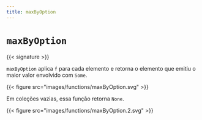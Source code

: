 ```yaml
---
title: maxByOption
---
```


# `maxByOption`

{{< signature >}}

`maxByOption` aplica `f` para cada elemento e retorna o elemento que emitiu o maior valor envolvido com `Some`.

{{< figure src="images/functions/maxByOption.svg" >}}

Em coleções vazias, essa função retorna `None`.

{{< figure src="images/functions/maxByOption.2.svg" >}}
